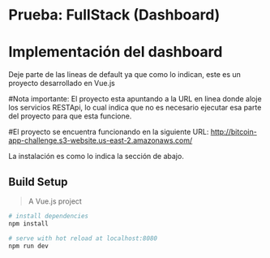 # Prueba: FullStack (Dashboard)
# Implementación del dashboard

Deje parte de las lineas de default ya que como lo indican, este es un proyecto desarrollado en Vue.js

#Nota importante: El proyecto esta apuntando a la URL en linea donde aloje los servicios RESTApi, lo cual indica que no es necesario ejecutar esa parte del proyecto para que esta funcione.

#El proyecto se encuentra funcionando en la siguiente URL: http://bitcoin-app-challenge.s3-website.us-east-2.amazonaws.com/

La instalación es como lo indica la sección de abajo.

## Build Setup

> A Vue.js project

``` bash
# install dependencies
npm install

# serve with hot reload at localhost:8080
npm run dev
